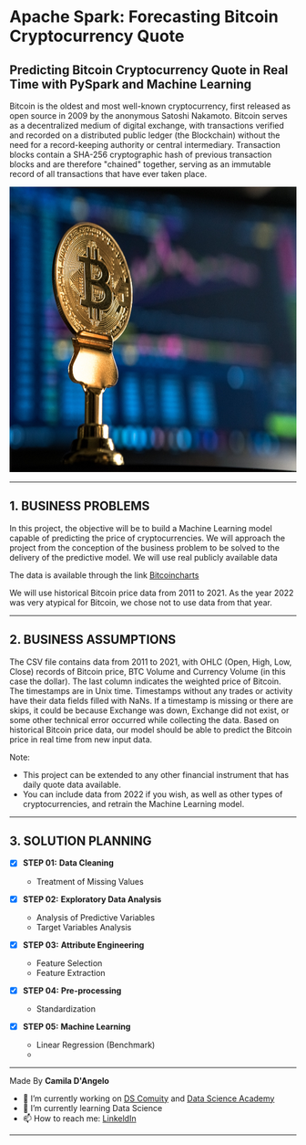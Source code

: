 # **Apache Spark: Forecasting Bitcoin Cryptocurrency Quote**

## Predicting Bitcoin Cryptocurrency Quote in Real Time with PySpark and Machine Learning

Bitcoin is the oldest and most well-known cryptocurrency, first released as open source in 2009 by the anonymous Satoshi Nakamoto.
Bitcoin serves as a decentralized medium of digital exchange, with transactions verified and recorded on a distributed public ledger (the Blockchain) without the need for a record-keeping authority or central intermediary.
Transaction blocks contain a SHA-256 cryptographic hash of previous transaction blocks and are therefore "chained" together, serving as an immutable record of all transactions that have ever taken place.

<div align="center">
<p float="left">
    <img src="/images/bitcoin.jpg" width="1000" height="500"/>
</p>
</div>

***
## 1. BUSINESS PROBLEMS

In this project, the objective will be to build a Machine Learning model capable of predicting the price of cryptocurrencies. We will approach the project from the conception of the business problem to be solved to the delivery of the predictive model. We will use real publicly available data

The data is available through the link [Bitcoincharts](https://bitcoincharts.com/charts/)

We will use historical Bitcoin price data from 2011 to 2021. As the year 2022 was very atypical for Bitcoin, we chose not to use data from that year.

***
## 2. BUSINESS ASSUMPTIONS

The CSV file contains data from 2011 to 2021, with OHLC (Open, High, Low, Close) records of Bitcoin price, BTC Volume and Currency Volume (in this case the dollar). The last column indicates the weighted price of Bitcoin.
The timestamps are in Unix time. Timestamps without any trades or activity have their data fields filled with NaNs. If a timestamp is missing or there are skips, it could be because Exchange was down, Exchange did not exist, or some other technical error occurred while collecting the data.
Based on historical Bitcoin price data, our model should be able to predict the Bitcoin price in real time from new input data.


Note:
* This project can be extended to any other financial instrument that has daily quote data available.
* You can include data from 2022 if you wish, as well as other types of cryptocurrencies, and retrain the Machine Learning model.

***
## 3. SOLUTION PLANNING

- [x] **STEP 01:** **Data Cleaning**
	* Treatment of Missing Values
    
- [x] **STEP 02:** **Exploratory Data Analysis**
    * Analysis of Predictive Variables
    * Target Variables Analysis
    
- [x] **STEP 03:** **Attribute Engineering**
	* Feature Selection
	* Feature Extraction    
    
- [x] **STEP 04:** **Pre-processing**
    * Standardization

- [x] **STEP 05:** **Machine Learning**
    * Linear Regression (Benchmark)
    * 

***
Made By **Camila D'Angelo**

- 🔭 I’m currently working on [DS Comuity](https://www.comunidadedatascience.com/) and [Data Science Academy](https://www.datascienceacademy.com.br/bundle/formacao-cientista-de-dados)
- 🌱 I’m currently learning Data Science
- 📫 How to reach me:  [LinkeldIn](https://www.linkedin.com/in/camiladangelotempesta/)

***
